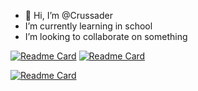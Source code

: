 - 👋 Hi, I’m @Crussader
- I’m currently learning in school
- I’m looking to collaborate on something



[![Readme Card](https://github-readme-stats.vercel.app/api/pin/?username=Crussader&repo=DaPanda_MusicCog&theme=ayu-mirage)](https://github.com/Crussader/github-readme-stats)
[![Readme Card](https://github-readme-stats.vercel.app/api/pin/?username=Crussader&repo=pomice&theme=ayu-mirage)](https://github.com/Crussader/github-readme-stats)


[![Readme Card](https://github-readme-stats.vercel.app/api/pin/?username=Crussader&repo=waifuim.py&theme=ayu-mirage)](https://github.com/Crussader/github-readme-stats)

<!---
Crussader/Crussader is a ✨ special ✨ repository because its `README.md` (this file) appears on your GitHub profile.
You can click the Preview link to take a look at your changes.
--->
